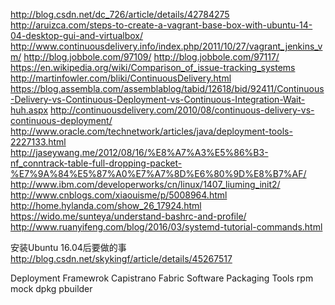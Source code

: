 http://blog.csdn.net/dc_726/article/details/42784275
http://aruizca.com/steps-to-create-a-vagrant-base-box-with-ubuntu-14-04-desktop-gui-and-virtualbox/
http://www.continuousdelivery.info/index.php/2011/10/27/vagrant_jenkins_vm/
http://blog.jobbole.com/97109/
http://blog.jobbole.com/97117/
https://en.wikipedia.org/wiki/Comparison_of_issue-tracking_systems
http://martinfowler.com/bliki/ContinuousDelivery.html
https://blog.assembla.com/assemblablog/tabid/12618/bid/92411/Continuous-Delivery-vs-Continuous-Deployment-vs-Continuous-Integration-Wait-huh.aspx
http://continuousdelivery.com/2010/08/continuous-delivery-vs-continuous-deployment/
http://www.oracle.com/technetwork/articles/java/deployment-tools-2227133.html
http://jaseywang.me/2012/08/16/%E8%A7%A3%E5%86%B3-nf_conntrack-table-full-dropping-packet-%E7%9A%84%E5%87%A0%E7%A7%8D%E6%80%9D%E8%B7%AF/
http://www.ibm.com/developerworks/cn/linux/1407_liuming_init2/
http://www.cnblogs.com/xiaouisme/p/5008964.html
http://home.hylanda.com/show_26_17924.html
https://wido.me/sunteya/understand-bashrc-and-profile/
http://www.ruanyifeng.com/blog/2016/03/systemd-tutorial-commands.html

安装Ubuntu 16.04后要做的事 
http://blog.csdn.net/skykingf/article/details/45267517



Deployment Framewrok
	Capistrano
	Fabric
Software Packaging Tools
	rpm
	mock
	dpkg
	pbuilder

